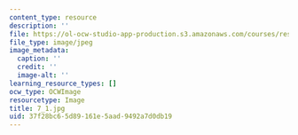 ```yaml
---
content_type: resource
description: ''
file: https://ol-ocw-studio-app-production.s3.amazonaws.com/courses/res-18-006-calculus-revisited-single-variable-calculus-fall-2010/37f28bc65d89161e5aad9492a7d0db19_7_1.jpg
file_type: image/jpeg
image_metadata:
  caption: ''
  credit: ''
  image-alt: ''
learning_resource_types: []
ocw_type: OCWImage
resourcetype: Image
title: 7_1.jpg
uid: 37f28bc6-5d89-161e-5aad-9492a7d0db19
---
```

